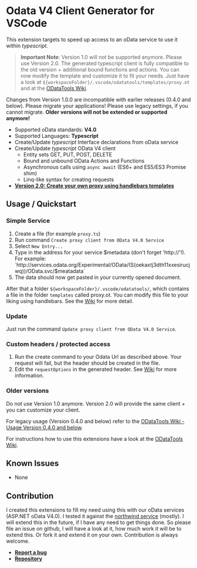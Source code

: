 # Odata V4 Client Generator for VSCode

This extension targets to speed up access to an oData service to use it within *typescript*.

> **Important Note**: Version 1.0 will not be supported anymore. Please use Version 2.0. The generated typescript client is fully compatible to the old version + additional bound functions and actions. You can now modify the template and customize it to fit your needs. Just have a look at `${workspaceFolder}/.vscode/odatatools/templates/proxy.ot` and at the [ODataTools Wiki](https://github.com/apazureck/odatatools/wiki).

Changes from Version 1.0.0 are incompatible with earlier releases (0.4.0 and below). Please migrate your applications! Please use legacy settings, if you cannot migrate. **Older versions will not be extended or supported anymore!**

- Supported oData standards: **V4.0**
- Supported Languages: **Typescript**
- Create/Update *typescript* Interface declarations from oData service
- Create/Update *typescript* OData V4 client
  - Entity sets GET, PUT, POST, DELETE
  - Bound and unbound OData Actions and Functions
  - Asynchronous calls using `async await` (ES6+ and ES5/ES3 Promise shim)
  - Linq-like syntax for creating requests
- **[Version 2.0: Create your own proxy using handlebars templates](https://github.com/apazureck/odatatools/wiki/Custom-Templates)**

## Usage / Quickstart

### Simple Service

1. Create a file (for example `proxy.ts`)
1. Run command `Create proxy client from OData V4.0 Service`
1. Select `New Entry...`
1. Type in the address for your service $metadata (don't forget 'http://'!). For example: `http://services.odata.org/Experimental/OData/(S(oekaxtj3dth11xxesirucjwq))/OData.svc/$meatadata`
1. The data should now get pasted in your currently opened document.

After that a folder `${workspaceFolder}/.vscode/odatatools/`, which contains a file in the folder `templates` called proxy.ot. You can modify this file to your liking using handlebars. See the [Wiki](https://github.com/apazureck/odatatools/wiki/Custom-Templates) for more detail.

### Update

Just run the command `Update proxy client from OData V4.0 Service`.

### Custom headers / protected access

1. Run the create command to your Odata Url as described above. Your request will fail, but the header should be created in the file.
1. Edit the `requestOptions` in the generated header. See [Wiki](https://github.com/apazureck/odatatools/wiki#update-and-header-manipulation) for more information.

### Older versions

Do not use Version 1.0 anymore. Version 2.0 will provide the same client + you can customize your client.

For legacy usage (Version 0.4.0 and below) refer to the [ODataTools Wiki - Usage Version 0.4.0 and below](https://github.com/apazureck/odatatools/wiki/Usage-Version-0.4.0-and-below).

For instructions how to use this extensions have a look at the [ODataTools Wiki](https://github.com/apazureck/odatatools/wiki).

## Known Issues

- None

## Contribution

I created this extensions to fill my need using this with our oData services (ASP.NET oData V4.0). I tested it against the [northwind service](http://services.odata.org/V4/Northwind/Northwind.svc/) (mostly). I will extend this in the future, if I have any need to get things done. So please file an issue on github, I will have a look at it, how much work it will be to extend this. Or fork it and extend it on your own. Contribution is always welcome.

- [**Report a bug**](https://github.com/apazureck/odatatools/issues)
- [**Repository**](https://github.com/apazureck/odatatools/)